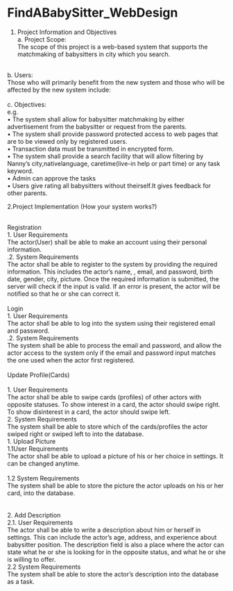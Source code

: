 # FindABabySitter_WebDesign
1.	Project Information and Objectives<br>
a.	Project Scope: <br>
The scope of this project is a web-based system that supports the matchmaking of babysitters in city which you search.<br>
<br>
b.	Users:  <br>
Those who will primarily benefit from the new system and those who will be affected by the new system include:<br>
<br>
c.	Objectives:<br>
e.g.<br>
•	The system shall allow for babysitter matchmaking by either advertisement from the babysitter or request from the parents.<br>
•	The system shall provide password protected access to web pages that are to be viewed only by registered users.<br>
•	Transaction data must be transmitted in encrypted form.<br>
•	The system shall provide a search facility that will allow filtering by Nanny’s city,nativelanguage, caretime(live-in help or part time) or any task keyword.<br>
•	Admin can approve the tasks<br>
•	Users give rating all babysitters without theirself.It gives feedback for other parents.<br>

2.Project Implementation (How your system works?)<br>

<br>
Registration<br>
1. User Requirements<br>
The actor(User) shall be able to make an account using their personal information.<br>
.2. System Requirements<br>
The actor shall be able to register to the system by providing the required<br>
information. This includes the actor’s name, 
, email, and password, birth date,  gender, city, picture. Once the required information is
submitted, the server will check if the input is valid. If an error is present, the
actor will be notified so that he or she can correct it.<br>
<br>
Login<br>
1. User Requirements<br>
The actor shall be able to log into the system using their registered email and
password.<br>
.2. System Requirements<br>
The system shall be able to process the email and password, and allow the
actor access to the system only if the email and password input matches the
one used when the actor first registered.<br>
<br>
Update Profile(Cards)<br>
<br>
1. User Requirements<br>
The actor shall be able to swipe cards (profiles) of other actors with opposite
statuses. To show interest in a card, the actor should swipe right. To show
disinterest in a card, the actor should swipe left.<br>
2. System Requirements<br>
The system shall be able to store which of the cards/profiles the actor swiped
right or swiped left to into the database.<br>
1.	Upload Picture<br>
1.1User Requirements<br>
The actor shall be able to upload a picture of his or her choice in settings. It
can be changed anytime.<br>
<br>
1.2 System Requirements<br>
The system shall be able to store the picture the actor uploads on his or her
card, into the database.<br>

<br>
<br>
2. Add Description<br>
2.1. User Requirements<br>
The actor shall be able to write a description about him or herself in settings.
This can include the actor’s age, address, and experience about babysitter position. The description
field is also a place where the actor can state what he or she is looking for in the opposite status, and what he or she is willing to offer.<br>
2.2 System Requirements<br>
The system shall be able to store the actor’s description into the database as a task.<br>
